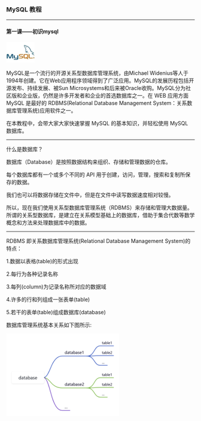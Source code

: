 ### MySQL 教程

---

#### 第一课——初识mysql

<img src="image/mysql1.1.png" width="15%" /> 

MySQL是一个流行的开源关系型数据库管理系统，由Michael Widenius等人于1994年创建。它在Web应用程序领域得到了广泛应用。MySQL的发展历程包括开源发布、持续发展、被Sun Microsystems和后来被Oracle收购。MySQL分为社区版和企业版，仍然是许多开发者和企业的首选数据库之一。在 WEB 应用方面 MySQL 是最好的 RDBMS(Relational Database Management System：关系数据库管理系统)应用软件之一。

在本教程中，会带大家大家快速掌握 MySQL 的基本知识，并轻松使用 MySQL 数据库。

---

什么是数据库？

数据库（Database）是按照数据结构来组织、存储和管理数据的仓库。

每个数据库都有一个或多个不同的 API 用于创建，访问，管理，搜索和复制所保存的数据。

我们也可以将数据存储在文件中，但是在文件中读写数据速度相对较慢。

所以，现在我们使用关系型数据库管理系统（RDBMS）来存储和管理大数据量。所谓的关系型数据库，是建立在关系模型基础上的数据库，借助于集合代数等数学概念和方法来处理数据库中的数据。

---

RDBMS 即关系数据库管理系统(Relational Database Management System)的特点：

1.数据以表格(table)的形式出现

2.每行为各种记录名称

3.每列(column)为记录名称所对应的数据域

4.许多的行和列组成一张表单(table)

5.若干的表单(table)组成数据库(database)

数据库管理系统基本关系如下图所示:

<img src="image/mysql1.2.png" width="60%" />





















